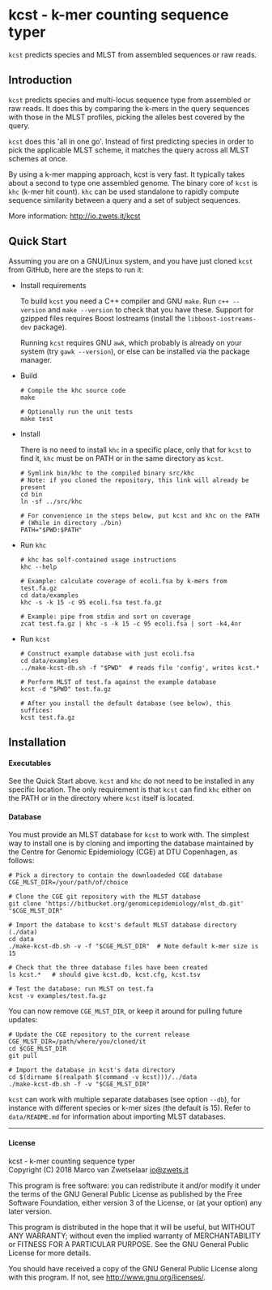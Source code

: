 # kcst - k-mer counting sequence typer

`kcst` predicts species and MLST from assembled sequences or raw reads.


## Introduction

`kcst` predicts species and multi-locus sequence type from assembled or raw
reads.  It does this by comparing the k-mers in the query sequences with those
in the MLST profiles, picking the alleles best covered by the query.

`kcst` does this 'all in one go'.  Instead of first predicting species in
order to pick the applicable MLST scheme, it matches the query across all
MLST schemes at once.

By using a k-mer mapping approach, kcst is very fast.  It typically takes
about a second to type one assembled genome.  The binary core of `kcst` is
`khc` (k-mer hit count).  `khc` can be used standalone to rapidly compute
sequence similarity between a query and a set of subject sequences.

More information: <http://io.zwets.it/kcst>
 

## Quick Start

Assuming you are on a GNU/Linux system, and you have just cloned `kcst` from
GitHub, here are the steps to run it:

* Install requirements

  To build `kcst` you need a C++ compiler and GNU `make`.  Run `c++ --version`
  and `make --version` to check that you have these.  Support for gzipped files
  requires Boost Iostreams (install the `libboost-iostreams-dev` package).

  Running `kcst` requires GNU `awk`, which probably is already on your system
  (try `gawk --version`), or else can be installed via the package manager.

* Build

      # Compile the khc source code
      make

      # Optionally run the unit tests
      make test

* Install

  There is no need to install `khc` in a specific place, only that for `kcst`
  to find it, `khc` must be on PATH or in the same directory as `kcst`.

      # Symlink bin/khc to the compiled binary src/khc
      # Note: if you cloned the repository, this link will already be present
      cd bin
      ln -sf ../src/khc

      # For convenience in the steps below, put kcst and khc on the PATH
      # (While in directory ./bin)
      PATH="$PWD:$PATH"

* Run `khc`

      # khc has self-contained usage instructions
      khc --help

      # Example: calculate coverage of ecoli.fsa by k-mers from test.fa.gz
      cd data/examples
      khc -s -k 15 -c 95 ecoli.fsa test.fa.gz

      # Example: pipe from stdin and sort on coverage
      zcat test.fa.gz | khc -s -k 15 -c 95 ecoli.fsa | sort -k4,4nr

* Run `kcst`

      # Construct example database with just ecoli.fsa
      cd data/examples
      ../make-kcst-db.sh -f "$PWD"  # reads file 'config', writes kcst.*

      # Perform MLST of test.fa against the example database
      kcst -d "$PWD" test.fa.gz

      # After you install the default database (see below), this suffices:
      kcst test.fa.gz


## Installation

#### Executables

See the Quick Start above.  `kcst` and `khc` do not need to be installed in any
specific location.  The only requirement is that `kcst` can find `khc` either
on the PATH or in the directory where `kcst` itself is located.

#### Database

You must provide an MLST database for `kcst` to work with.  The simplest way to
install one is by cloning and importing the database maintained by the Centre
for Genomic Epidemiology (CGE) at DTU Copenhagen, as follows:

    # Pick a directory to contain the downloadeded CGE database
    CGE_MLST_DIR=/your/path/of/choice

    # Clone the CGE git repository with the MLST database
    git clone 'https://bitbucket.org/genomicepidemiology/mlst_db.git' "$CGE_MLST_DIR"

    # Import the database to kcst's default MLST database directory (./data)
    cd data
    ./make-kcst-db.sh -v -f "$CGE_MLST_DIR"  # Note default k-mer size is 15

    # Check that the three database files have been created
    ls kcst.*   # should give kcst.db, kcst.cfg, kcst.tsv

    # Test the database: run MLST on test.fa
    kcst -v examples/test.fa.gz

You can now remove `CGE_MLST_DIR`, or keep it around for pulling future updates:

    # Update the CGE repository to the current release
    CGE_MLST_DIR=/path/where/you/cloned/it
    cd $CGE_MLST_DIR
    git pull

    # Import the database in kcst's data directory
    cd $(dirname $(realpath $(command -v kcst)))/../data
    ./make-kcst-db.sh -f -v "$CGE_MLST_DIR"

`kcst` can work with multiple separate databases (see option `--db`), for
instance with different species or k-mer sizes (the default is 15).  Refer to
`data/README.md` for information about importing MLST databases.


---

#### License

kcst - k-mer counting sequence typer  
Copyright (C) 2018  Marco van Zwetselaar <io@zwets.it>

This program is free software: you can redistribute it and/or modify
it under the terms of the GNU General Public License as published by
the Free Software Foundation, either version 3 of the License, or
(at your option) any later version.

This program is distributed in the hope that it will be useful,
but WITHOUT ANY WARRANTY; without even the implied warranty of
MERCHANTABILITY or FITNESS FOR A PARTICULAR PURPOSE.  See the
GNU General Public License for more details.

You should have received a copy of the GNU General Public License
along with this program.  If not, see <http://www.gnu.org/licenses/>.


